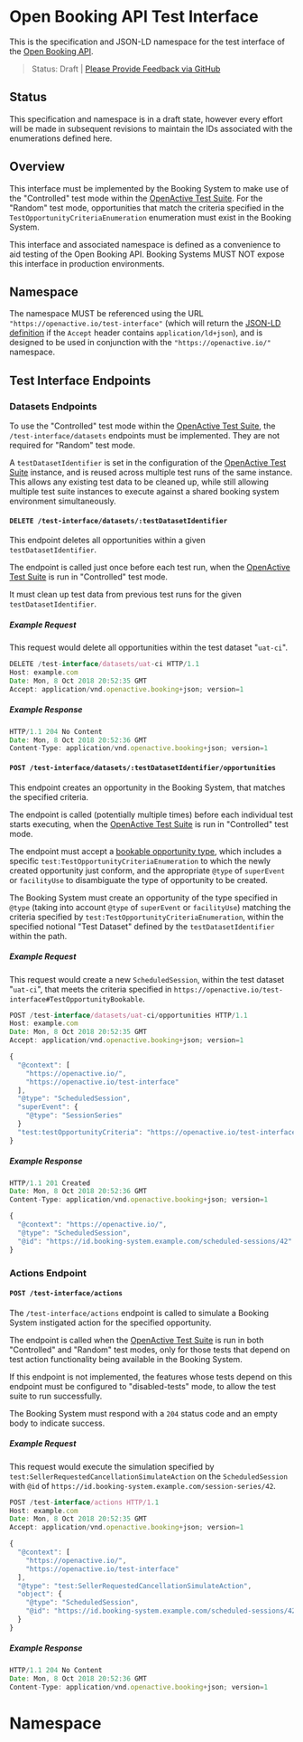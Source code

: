 # Open Booking API Test Interface

This is the specification and JSON-LD namespace for the test interface of the [Open Booking API](https://www.openactive.io/open-booking-api/EditorsDraft).

> Status: Draft | [Please Provide Feedback via GitHub](https://github.com/openactive/test-interface/issues)

## Status

This specification and namespace is in a draft state, however every effort will be made in subsequent revisions to maintain the IDs associated with the enumerations defined here.

## Overview

This interface must be implemented by the Booking System to make use of the "Controlled" test mode within the [OpenActive Test Suite](https://github.com/openactive/openactive-test-suite/). For the "Random" test mode, opportunities that match the criteria specified in the `TestOpportunityCriteriaEnumeration` enumeration must exist in the Booking System.

This interface and associated namespace is defined as a convenience to aid testing of the Open Booking API. Booking Systems MUST NOT expose this interface in production environments.

## Namespace

The namespace MUST be referenced using the URL `"https://openactive.io/test-interface"` (which will return the [JSON-LD definition](https://openactive.io/test-interface/test-interface.jsonld) if the `Accept` header contains `application/ld+json`), and is designed to be used in conjunction with the `"https://openactive.io/"` namespace.

## Test Interface Endpoints

### Datasets Endpoints

To use the "Controlled" test mode within the [OpenActive Test Suite](https://github.com/openactive/openactive-test-suite/), the `/test-interface/datasets` endpoints must be implemented. They are not required for "Random" test mode.

A `testDatasetIdentifier` is set in the configuration of the [OpenActive Test Suite](https://github.com/openactive/openactive-test-suite/) instance, and is reused across multiple test runs of the same instance. This allows any existing test data to be cleaned up, while still allowing multiple test suite instances to execute against a shared booking system environment simultaneously.

#### `DELETE /test-interface/datasets/:testDatasetIdentifier`

This endpoint deletes all opportunities within a given `testDatasetIdentifier`.

The endpoint is called just once before each test run, when the [OpenActive Test Suite](https://github.com/openactive/openactive-test-suite/) is run in "Controlled" test mode.

It must clean up test data from previous test runs for the given `testDatasetIdentifier`.

##### Example Request

This request would delete all opportunities within the test dataset "`uat-ci`".

```javascript
DELETE /test-interface/datasets/uat-ci HTTP/1.1
Host: example.com
Date: Mon, 8 Oct 2018 20:52:35 GMT
Accept: application/vnd.openactive.booking+json; version=1
```

##### Example Response

```javascript
HTTP/1.1 204 No Content
Date: Mon, 8 Oct 2018 20:52:36 GMT
Content-Type: application/vnd.openactive.booking+json; version=1
```

#### `POST /test-interface/datasets/:testDatasetIdentifier/opportunities`

This endpoint creates an opportunity in the Booking System, that matches the specified criteria.

The endpoint is called (potentially multiple times) before each individual test starts executing, when the [OpenActive Test Suite](https://github.com/openactive/openactive-test-suite/) is run in "Controlled" test mode.

The endpoint must accept a [bookable opportunity type](https://www.openactive.io/open-booking-api/EditorsDraft/#definition-of-a-bookable-opportunity-and-offer-pair), which includes a specific `test:TestOpportunityCriteriaEnumeration` to which the newly created opportunity just conform, and the appropriate `@type` of `superEvent` or `facilityUse` to disambiguate the type of opportunity to be created.

The Booking System must create an opportunity of the type specified in `@type` (taking into account `@type` of `superEvent` or `facilityUse`) matching the criteria specified by `test:TestOpportunityCriteriaEnumeration`, within the specified notional "Test Dataset" defined by the `testDatasetIdentifier` within the path.

##### Example Request

This request would create a new `ScheduledSession`, within the test dataset "`uat-ci`", that meets the criteria specified in `https://openactive.io/test-interface#TestOpportunityBookable`.

```javascript
POST /test-interface/datasets/uat-ci/opportunities HTTP/1.1
Host: example.com
Date: Mon, 8 Oct 2018 20:52:35 GMT
Accept: application/vnd.openactive.booking+json; version=1

{
  "@context": [
    "https://openactive.io/",
    "https://openactive.io/test-interface"
  ],
  "@type": "ScheduledSession",
  "superEvent": {
    "@type": "SessionSeries"
  }
  "test:testOpportunityCriteria": "https://openactive.io/test-interface#TestOpportunityBookable"
}
```


##### Example Response

```javascript
HTTP/1.1 201 Created
Date: Mon, 8 Oct 2018 20:52:36 GMT
Content-Type: application/vnd.openactive.booking+json; version=1

{
  "@context": "https://openactive.io/",
  "@type": "ScheduledSession",
  "@id": "https://id.booking-system.example.com/scheduled-sessions/42"
}
```

### Actions Endpoint

#### `POST /test-interface/actions`

The `/test-interface/actions` endpoint is called to simulate a Booking System instigated action for the specified opportunity. 

The endpoint is called when the [OpenActive Test Suite](https://github.com/openactive/openactive-test-suite/) is run in both "Controlled" and "Random" test modes, only for those tests that depend on test action functionality being available in the Booking System.

If this endpoint is not implemented, the features whose tests depend on this endpoint must be configured to "disabled-tests" mode, to allow the test suite to run successfully.

The Booking System must respond with a `204` status code and an empty body to indicate success.

##### Example Request

This request would execute the simulation specified by `test:SellerRequestedCancellationSimulateAction` on the `ScheduledSession` with `@id` of `https://id.booking-system.example.com/session-series/42`.

```javascript
POST /test-interface/actions HTTP/1.1
Host: example.com
Date: Mon, 8 Oct 2018 20:52:35 GMT
Accept: application/vnd.openactive.booking+json; version=1

{
  "@context": [
    "https://openactive.io/",
    "https://openactive.io/test-interface"
  ],
  "@type": "test:SellerRequestedCancellationSimulateAction",
  "object": {
    "@type": "ScheduledSession",
    "@id": "https://id.booking-system.example.com/scheduled-sessions/42"
  }
}
```

##### Example Response

```javascript
HTTP/1.1 204 No Content
Date: Mon, 8 Oct 2018 20:52:36 GMT
Content-Type: application/vnd.openactive.booking+json; version=1
```


# Namespace
